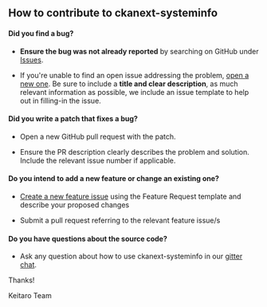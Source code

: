 ## How to contribute to ckanext-systeminfo

#### **Did you find a bug?**

* **Ensure the bug was not already reported** by searching on GitHub under [Issues](https://github.com/keitaroinc/ckanext-systeminfo/issues).

* If you're unable to find an open issue addressing the problem, [open a new one](https://github.com/keitaroinc/ckanext-systeminfo/issues/new). Be sure to include a **title and clear description**, as much relevant information as possible, we include an issue template to help out in filling-in the issue.

#### **Did you write a patch that fixes a bug?**

* Open a new GitHub pull request with the patch.

* Ensure the PR description clearly describes the problem and solution. Include the relevant issue number if applicable.

#### **Do you intend to add a new feature or change an existing one?**

* [Create a new feature issue](https://github.com/keitaroinc/ckanext-systeminfo/issues/new) using the Feature Request template and describe your proposed changes

* Submit a pull request referring to the relevant feature issue/s

#### **Do you have questions about the source code?**

* Ask any question about how to use ckanext-systeminfo in our [gitter chat](https://gitter.im/keitaroinc/ckan).

Thanks!

Keitaro Team
